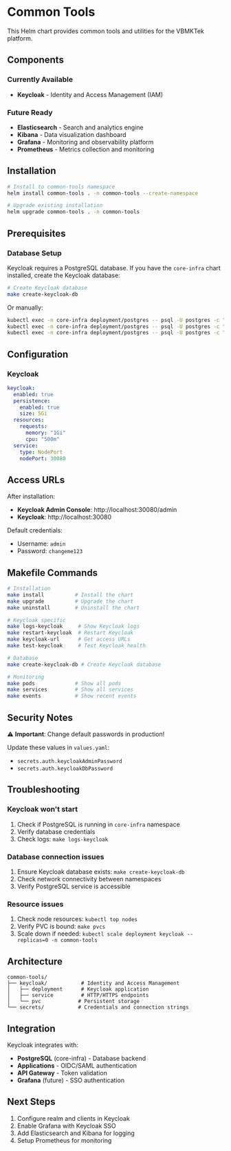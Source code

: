 # Common Tools

This Helm chart provides common tools and utilities for the VBMKTek platform.

## Components

### Currently Available
- **Keycloak** - Identity and Access Management (IAM)

### Future Ready
- **Elasticsearch** - Search and analytics engine
- **Kibana** - Data visualization dashboard
- **Grafana** - Monitoring and observability platform
- **Prometheus** - Metrics collection and monitoring

## Installation

```bash
# Install to common-tools namespace
helm install common-tools . -n common-tools --create-namespace

# Upgrade existing installation
helm upgrade common-tools . -n common-tools
```

## Prerequisites

### Database Setup
Keycloak requires a PostgreSQL database. If you have the `core-infra` chart installed, create the Keycloak database:

```bash
# Create Keycloak database
make create-keycloak-db
```

Or manually:
```bash
kubectl exec -n core-infra deployment/postgres -- psql -U postgres -c "CREATE DATABASE keycloak;"
kubectl exec -n core-infra deployment/postgres -- psql -U postgres -c "CREATE USER keycloak WITH PASSWORD 'changeme';"
kubectl exec -n core-infra deployment/postgres -- psql -U postgres -c "GRANT ALL PRIVILEGES ON DATABASE keycloak TO keycloak;"
```

## Configuration

### Keycloak
```yaml
keycloak:
  enabled: true
  persistence:
    enabled: true
    size: 5Gi
  resources:
    requests:
      memory: "1Gi"
      cpu: "500m"
  service:
    type: NodePort
    nodePort: 30080
```

## Access URLs

After installation:

- **Keycloak Admin Console**: http://localhost:30080/admin
- **Keycloak**: http://localhost:30080

Default credentials:
- Username: `admin`
- Password: `changeme123`

## Makefile Commands

```bash
# Installation
make install          # Install the chart
make upgrade          # Upgrade the chart
make uninstall        # Uninstall the chart

# Keycloak specific
make logs-keycloak     # Show Keycloak logs
make restart-keycloak  # Restart Keycloak
make keycloak-url      # Get access URLs
make test-keycloak     # Test Keycloak health

# Database
make create-keycloak-db # Create Keycloak database

# Monitoring
make pods             # Show all pods
make services         # Show all services
make events           # Show recent events
```

## Security Notes

⚠️ **Important**: Change default passwords in production!

Update these values in `values.yaml`:
- `secrets.auth.keycloakAdminPassword`
- `secrets.auth.keycloakDbPassword`

## Troubleshooting

### Keycloak won't start
1. Check if PostgreSQL is running in `core-infra` namespace
2. Verify database credentials
3. Check logs: `make logs-keycloak`

### Database connection issues
1. Ensure Keycloak database exists: `make create-keycloak-db`
2. Check network connectivity between namespaces
3. Verify PostgreSQL service is accessible

### Resource issues
1. Check node resources: `kubectl top nodes`
2. Verify PVC is bound: `make pvcs`
3. Scale down if needed: `kubectl scale deployment keycloak --replicas=0 -n common-tools`

## Architecture

```
common-tools/
├── keycloak/           # Identity and Access Management
│   ├── deployment      # Keycloak application
│   ├── service         # HTTP/HTTPS endpoints
│   └── pvc            # Persistent storage
└── secrets/           # Credentials and connection strings
```

## Integration

Keycloak integrates with:
- **PostgreSQL** (core-infra) - Database backend
- **Applications** - OIDC/SAML authentication
- **API Gateway** - Token validation
- **Grafana** (future) - SSO authentication

## Next Steps

1. Configure realm and clients in Keycloak
2. Enable Grafana with Keycloak SSO
3. Add Elasticsearch and Kibana for logging
4. Setup Prometheus for monitoring
